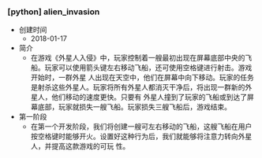 ### [python] alien_invasion
* 创建时间
  * 2018-01-17
* 简介
  * 在游戏《外星人入侵》中，玩家控制着一艘最初出现在屏幕底部中央的飞船。玩家可以使用箭头键左右移动飞船，还可使用空格键进行射击。游戏开始时，一群外星
人出现在天空中，他们在屏幕中向下移动。玩家的任务是射杀这些外星人。玩家将所有外星人都消灭干净后，将出现一群新的外星人，他们移动的速度更快。只要有
外星人撞到了玩家的飞船或到达了屏幕底部，玩家就损失一艘飞船。玩家损失三艘飞船后，游戏结束。
* 第一阶段
  * 在第一个开发阶段，我们将创建一艘可左右移动的飞船，这艘飞船在用户按空格键时能够开火。设置好这种行为后，我们就能够将注意力转向外星人，并提高这款游戏的可玩
性。